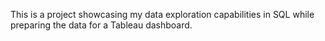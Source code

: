This is a project showcasing my data exploration capabilities in SQL
while preparing the data for a Tableau dashboard.

